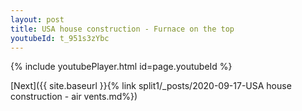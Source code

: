 ```yaml
---
layout: post
title: USA house construction - Furnace on the top
youtubeId: t_951s3zYbc
---
```


{% include youtubePlayer.html id=page.youtubeId %}

[Next]({{ site.baseurl }}{% link split1/_posts/2020-09-17-USA house construction - air vents.md%})
